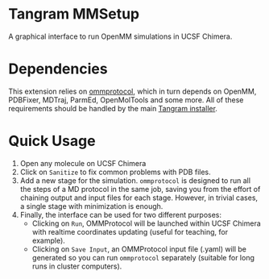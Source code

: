 # Tangram MMSetup

A graphical interface to run OpenMM simulations in UCSF Chimera.

# Dependencies

This extension relies on [ommprotocol](https://github.com/insilichem/ommprotocol), which in turn depends on OpenMM, PDBFixer, MDTraj, ParmEd, OpenMolTools and some more. All of these requirements should be handled by the main [Tangram installer](https://github.com/insilichem/tangram).

# Quick Usage

1. Open any molecule on UCSF Chimera
2. Click on `Sanitize` to fix common problems with PDB files.
3. Add a new stage for the simulation. `ommprotocol` is designed to run all the steps of a MD protocol in the same job, saving you from the effort of chaining output and input files for each stage. However, in trivial cases, a single stage with minimization is enough.
4. Finally, the interface can be used for two different purposes:
    - Clicking on `Run`, OMMProtocol will be launched within UCSF Chimera with realtime coordinates updating (useful for teaching, for example).
    - Clicking on `Save Input`, an OMMProtocol input file (.yaml) will be generated so you can run `ommprotocol` separately (suitable for long runs in cluster computers).